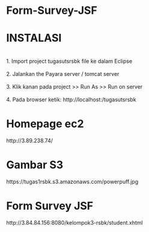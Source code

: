 # Form-Survey-JSF

<h1>INSTALASI</h1>
<br>1. Import project tugasutsrsbk file ke dalam Eclipse</br>
<br>2. Jalankan the Payara server / tomcat server</br>
<br>3. Klik kanan pada project >> Run As >> Run on server</br>
<br>4. Pada browser ketik: http://localhost:<port_no>/tugasutsrsbk</br>


<h1>Homepage ec2</h1>
http://3.89.238.74/

<h1>Gambar S3</h1>
https://tugas1rsbk.s3.amazonaws.com/powerpuff.jpg

<h1>Form Survey JSF</h1>
http://3.84.84.156:8080/kelompok3-rsbk/student.xhtml



